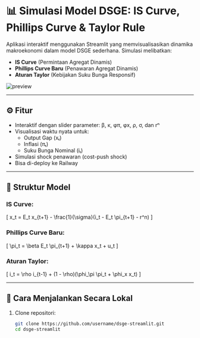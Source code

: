 # 📊 Simulasi Model DSGE: IS Curve, Phillips Curve & Taylor Rule

Aplikasi interaktif menggunakan Streamlit yang memvisualisasikan dinamika makroekonomi dalam model DSGE sederhana. Simulasi melibatkan:

- **IS Curve** (Permintaan Agregat Dinamis)
- **Phillips Curve Baru** (Penawaran Agregat Dinamis)
- **Aturan Taylor** (Kebijakan Suku Bunga Responsif)

![preview](https://user-images.githubusercontent.com/your-screenshot.png)

---

## ⚙️ Fitur

- Interaktif dengan slider parameter: β, κ, φπ, φx, ρ, σ, dan rⁿ
- Visualisasi waktu nyata untuk:
  - Output Gap (xₜ)
  - Inflasi (πₜ)
  - Suku Bunga Nominal (iₜ)
- Simulasi shock penawaran (cost-push shock)
- Bisa di-deploy ke Railway

---

## 📌 Struktur Model

### IS Curve:

\[
x_t = E_t x_{t+1} - \frac{1}{\sigma}(i_t - E_t \pi_{t+1} - r^n)
\]

### Phillips Curve Baru:

\[
\pi_t = \beta E_t \pi_{t+1} + \kappa x_t + u_t
\]

### Aturan Taylor:

\[
i_t = \rho i_{t-1} + (1 - \rho)(\phi_\pi \pi_t + \phi_x x_t)
\]

---

## 🚀 Cara Menjalankan Secara Lokal

1. Clone repositori:
   ```bash
   git clone https://github.com/username/dsge-streamlit.git
   cd dsge-streamlit
